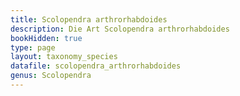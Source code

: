 ```yaml
---
title: Scolopendra arthrorhabdoides
description: Die Art Scolopendra arthrorhabdoides
bookHidden: true
type: page
layout: taxonomy_species
datafile: scolopendra_arthrorhabdoides
genus: Scolopendra
---
```


